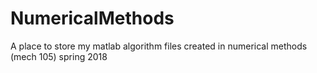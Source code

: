 # NumericalMethods
A place to store my matlab algorithm files created in numerical methods (mech 105) spring 2018
